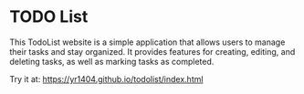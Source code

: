 # TODO List  
This TodoList website is a simple application that allows users to manage their tasks and stay organized. It provides features for creating, editing, and deleting tasks, as well as marking tasks as completed.

Try it at: https://yr1404.github.io/todolist/index.html
